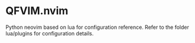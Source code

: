 # QFVIM.nvim
Python neovim based on lua for configuration reference. Refer to the folder lua/plugins for configuration details.
